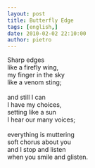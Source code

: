 ```yaml
---
layout: post
title: Butterfly Edge
tags: [english,]
date: 2010-02-02 22:10:00
author: pietro
---
```

Sharp edges<br/>like a firefly wing,<br/>my finger in the sky<br/>like a venom sting;<br/><br/>and still I can<br/>I have my choices,<br/>setting like a sun<br/>I hear our many voices;<br/><br/>everything is muttering<br/>soft chorus about you<br/>and I stop and listen<br/>when you smile and glisten.
